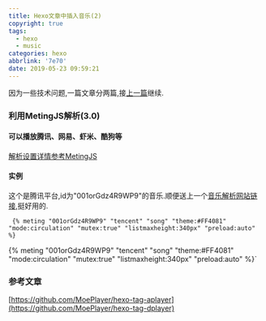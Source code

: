 ```yaml
---
title: Hexo文章中插入音乐(2)
copyright: true
tags:
  - hexo
  - music
categories: hexo
abbrlink: '7e70'
date: 2019-05-23 09:59:21
---
```

因为一些技术问题,一篇文章分两篇,接[上一篇](https://xhxm.xyz/2019/05/23/8e70/)继续.

<!-- more -->

### 利用**MetingJS**解析(3.0)

#### 可以播放腾讯、网易、虾米、酷狗等

[解析设置详情参考MetingJS](<https://github.com/metowolf/MetingJS>)

#### 实例

这个是腾讯平台,id为"001orGdz4R9WP9"的音乐.顺便送上一个[音乐解析网站链接](<https://music.liuzhijin.cn/>),挺好用的.

```
 {% meting "001orGdz4R9WP9" "tencent" "song" "theme:#FF4081" "mode:circulation" "mutex:true" "listmaxheight:340px" "preload:auto" %}
```

{% meting "001orGdz4R9WP9" "tencent" "song" "theme:#FF4081" "mode:circulation" "mutex:true" "listmaxheight:340px" "preload:auto" %}`

### 参考文章

[https://github.com/MoePlayer/hexo-tag-aplayer](https://github.com/MoePlayer/hexo-tag-dplayer)

